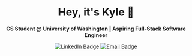 <h1 align="center">Hey, it's Kyle 👋</h1>

<p align="center">
  <strong>CS Student @ University of Washington | Aspiring Full-Stack Software Engineer</strong>
</p>

<p align="center">
  <a href="https://www.linkedin.com/in/bookyle">
    <img src="https://img.shields.io/badge/LinkedIn-0077B5?style=for-the-badge&logo=linkedin&logoColor=white" alt="LinkedIn Badge"/>
  </a>
  <a href="mailto:kb0531@uw.edu">
    <img src="https://img.shields.io/badge/Personal-D14836?style=for-the-badge&logo=gmail&logoColor=white" alt="Email Badge"/>
  </a>
</p>
